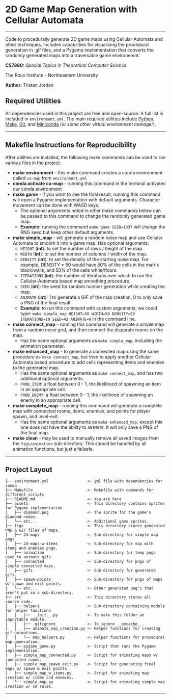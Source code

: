 # 2D Game Map Generation with Cellular Automata

--- 

Code to procedurally generate 2D game maps using Cellular Automata and other techniques. Includes capabilities for visualizing the procedural generation in .gif files, and a Pygame implementation that converts the randomly generated maps into a traversable game environemnt. 

**CS7880:** *Special Topics in Theoretical Computer Science*

The Roux Institute - Northeastern University

**Author:** Tristan Jordan

## Required Utilities

All dependencies used in this project are free and open-source. A full list is included in `environment.yml`. The main required utilities include [Python](https://www.python.org/downloads/), [Make](https://www.gnu.org/software/make/), [Git](https://git-scm.com/), and [Miniconda](https://www.anaconda.com/docs/getting-started/miniconda/main) (*or some other virtual environment manager*).

---

## Makefile Instructions for Reproducibility

After utilities are installed, the following make commands can be used to run various files in the project:

- **make environment** - this make command creates a conda environment called `ca-map` from `environment.yml`
- **conda activate ca-map** - running this command in the terminal activates our conda environment
- **make game** - if you want to see the final result, running this command will open a Pygame implementation with default arguments. Character movement can be done with WASD keys. 
  - The optional arguments noted in other make commands below can be passed to this command to change the randomly generated game map. 
  - **Example:** running the command `make game SEED=1337` will change the RNG seed but keep other default arguments.
- **make simple_map** - will generate a random noise map and use Cellular Automata to smooth it into a game map. Has optional arguments:
  - `HEIGHT` (**int**): to set the number of rows / height of the map.
  - `WIDTH` (**int**): to set the number of columns / width of the map.
  - `DENSITY` (**int**): to set the density of the starting noise map. For example, DENSITY = 50 would have 50% of the cells in the matrix black/walls, and 50% of the cells white/floors. 
  - `ITERATIONS` (**int**): the number of iterations over which to run the Cellular-Automata based map smoothing procedure. 
  - `SEED` (**int**): the seed for random number generation while creating the map.
  - `ANIMATE` (**int**): 1 to generate a GIF of the map creation, 0 to only save a PNG of the final result
  - **Example:** to run this command with custom arguments, we could type: `make simple_map HEIGHT=50 WIDTH=50 DENSITY=59 ITERATIONS=10 SEED=42 ANIMATE=0` in the command line.
- **make connect_map** - running this command will generate a simple map from a random noise grid, and then connect the disparate rooms on the map. 
  - Has the same optional arguments as `make simple_map`, including the animation parameter.
- **make enhanced_map** - to generate a connected map using the same procedure as `make connect_map`, but then to apply another Cellular Automata based procedure to add cells representing items and enemies to the generated map. 
  - Has the same optional arguments as `make connect_map`, and has two additional optional arguments.
  - `PROB_ITEM`: a float between 0 - 1, the likelihood of spawning an item in an appropriate cell. 
  - `PROB_ENEMY`: a float between 0 - 1, the likelihood of spawning an enemy in an appropriate cell. 
- **make complete_map** - running this command will generate a complete map with connected rooms, items, enemies, and points for player spawn, and level-exit. 
  - Has the same optional arguments as `make enhanced_map`, except this one does not have the ability to `ANIMATE`, it will only save a PNG of the final map. 
- **make clean** - may be used to manually remove all saved images from the `figs/animation` sub-directory. This should be handled by all animation functions, but just a failsafe. 

---

## Project Layout

```
├── environment.yml                 <- yml file with dependencies for conda 
├── Makefile                        <- Makefile with commands for different scripts
├── README.md                       <- You are here
├── assets                          <- This directory contains sprites for Pygame implementation
│   ├── diamond.png                 <- The sprite for the game's diamond nodes.
│   └── etc...                      <- Additional game sprites.
├── figs                            <- This directory stores generated PNG & GIF files of maps.
│   ├── 2d-maps                     <- Sub-directory for simple map pngs
│   ├── 2d-maps-w-items             <- Sub-directory for map with items and enemies pngs.
│   ├── animation                   <- Sub-directory for temp pngs used to animate gifs.
│   ├── connected                   <- Sub-directory for pngs of simple connected maps.
│   ├── gifs                        <- Sub-directory for generated gifs.
│   ├── spawn-points                <- Sub-directory for pngs of maps w/ spawn and exit points.
│   └── etc...                      <- Other generated png's that aren't put in a sub-directory.
├── src                             <- This directory stores all source code.
│   ├── helpers                     <- Sub-directory containing module for helper functions
│   │   ├── __init__.py             <- To make this folder an importable module.
│   │   ├── .gitignore              <- To ignore __pycache__.
│   │   ├── animate_map_creation.py <- Helper functions for creating gif animations.
│   │   └── map_helpers.py          <- Helper functions for procedural map generation.
│   ├── pygame_game.py              <- Script that runs the Pygame implementation.
│   ├── simple_map_connected.py     <- Script for animating maps w/ connected rooms.
│   ├── simple_map_spawn_exit.py    <- Script for generating final maps w/ spawn & exit points.
│   ├── simple_map_w_items.py       <- Script for animating map creation w/ items and enemies.
│   └── simple_map.py               <- Script for animating simple map creation w/ CA rules.
```

---